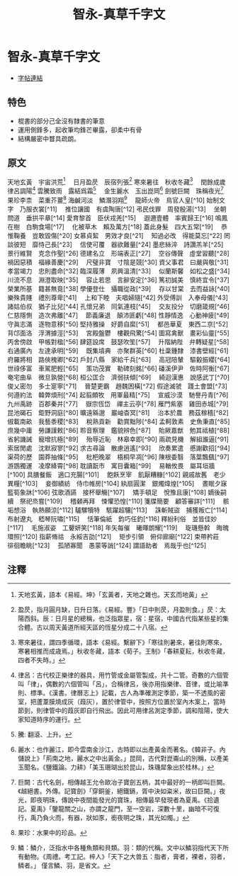 ﻿---
title: '智永-真草千字文'
tags: ['智永', '墨跡', '楷書', '草書']
order: 7
---
# 智永-真草千字文
* [字帖連結](https://digitalarchive.npm.gov.tw/Painting/Content?pid=1932&Dept=P)

## 特色
* 棍書的部分己全沒有隸書的筆意
* 運用側鋒多，起收筆均鋒芒畢露，卻柔中有骨
* 結構嚴密中瞀具疏朗。

## 原文
天地玄黃　宇宙洪荒[^1]　
日月盈昃　辰宿列張[^2]
寒來暑往　秋收冬藏[^3]　
閏餘成歲　律呂調陽[^4]
雲騰致雨　露結爲霜[^5]　
金生麗水　玉出崑岡[^6]
劍號巨闕　珠稱夜光[^7]　
果珍李柰　菜重芥薑[^8]
海鹹河淡　鱗潛羽翔[^9]　
龍師火帝　鳥官人皇[^10]
始制文字　乃服衣裳[^11]　
推位讓國　有虞陶唐[^12]
弔民伐罪　周發殷湯[^13]　
坐朝問道　垂拱平章[^14]
愛育黎首　臣伏戎羌[^15]　
遐邇壹體　率賓歸王[^16]
鳴鳳在樹　白駒食場[^17]　
化被草木　賴及萬方[^18]
蓋此身髮　四大五常[^19]　
恭惟鞠養　豈敢毀傷[^20]
女慕貞絜　男效才良[^21]　
知過必改　得能莫忘[^22]
罔談彼短　靡恃己長[^23]　
信使可覆　器欲難量[^24]
墨悲絲淬　詩讚羔羊[^25]　
景行維賢　克念作聖[^26]
德建名立　形端表正[^27]　
空谷傳聲　虛堂習聽[^28]
禍因惡積　福緣善慶[^29]　
尺璧非寶　寸陰是競[^30]
資父事君　曰嚴與敬[^31]　
孝當竭力　忠則盡命[^32]
臨深履薄　夙興溫清[^33]　
似蘭斯馨　如松之盛[^34]
川流不息　淵澄取映[^35]　
容止若思　言辭安定[^36]
篤初誠美　慎終宜令[^37]　
榮業所基　籍甚無竟[^38]
學優登仕　攝職從政[^39]　
存以甘棠　去而益詠[^40]
樂殊貴賤　禮別尊卑[^41]　
上和下睦　夫唱婦隨[^42]
外受傅訓　入奉母儀[^43]　
諸姑伯叔　猶子比兒[^44]
孔懷兄弟　同氣連枝[^45]　
交友投分　切磨箴規[^46]
仁慈隱惻　造次弗離[^47]　
節義廉退　顛沛匪虧[^48]
性靜情逸　心動神疲[^49]　
守眞志滿　逐物意移[^50]
堅持雅操　好爵自縻[^51]　
都邑華夏　東西二京[^52]
背邙面洛　浮渭據涇[^53]　
宮殿盤鬱　樓觀飛驚[^54]
圖寫禽獸　畫彩仙靈[^55]　
丙舍傍啟　甲帳對楹[^56]
肆筵設席　鼓瑟吹笙[^57]　
升階納陛　弁轉疑星[^58]
右通廣內　左達承明[^59]　
既集墳典　亦聚群英[^60]
杜稾鍾隸　漆書壁經[^61]　
府羅將相　路俠槐卿[^62]
戶封八縣　家給千兵[^63]　
高冠陪輦　驅轂振纓[^64]
世祿侈富　車駕肥輕[^65]　
策功茂實　勒碑刻銘[^66]
磻溪伊尹　佐時阿衡[^67]　
奄宅曲阜　微旦孰營[^68]
桓公匡合　濟弱扶傾[^69]　
綺迴漢惠　說感武丁[^70]
俊乂密勿　多士寔寧[^71]　
晉楚更霸　趙魏困橫[^72]
假途滅虢　踐土會盟[^73]　
何遵約法　韓弊煩刑[^74]
起翦頗牧　用軍最精[^75]　
宣威沙漠　馳譽丹青[^76]
九州禹跡　百郡秦并[^77]　
嶽宗恆岱　禪主云亭[^78]
雁門紫塞　雞田赤城[^79]　
昆池碣石　鉅野洞庭[^80]
曠遠緜邈　巖岫杳冥[^81]　
治本於農　務茲稼穡[^82]
俶載南畝　我藝黍稷[^83]　
稅熟貢新　勸賞黜陟[^84]
孟軻敦素　史魚秉直[^85]　
庶幾中庸　勞謙謹敕[^86]
聆音察理　鑑貌辨色[^87]　
貽厥嘉猷　勉其祗植[^88]
省躬譏誡　寵增抗極[^89]　
殆辱近恥　林皋幸即[^90]
兩疏見機　解組誰逼[^91]　
索居閒處　沈默寂寥[^92]
求古尋論　散慮逍遙[^93]　
欣奏累遣　慼謝歡招[^94]
渠荷的歷　園莽抽條[^95]　
枇杷晚翠　梧桐早凋[^96]
陳根委翳　落葉飄颻[^97]　
游鵾獨運　凌摩絳霄[^98]
耽讀翫市　寓目囊箱[^99]　
易輶攸畏　屬耳垣牆[^100]
具膳餐飯　適口充腸[^101]　
飽飫烹宰　飢厭糟糠[^102]
親戚故舊　老少異糧[^103]　
妾御績紡　侍巾帷房[^104]
紈扇圓潔　銀燭煒煌[^105]　
晝眠夕寐　籃筍象牀[^106]
弦歌酒讌　接杯舉觴[^107]　
矯手頓足　悅豫且康[^108]
嫡後嗣續　祭祀烝嘗[^109]　
稽顙再拜　悚懼恐惶[^110]
箋牒簡要　顧答審詳[^111]　
骸垢想浴　執熱願涼[^112]
驢騾犢特　駭躍超驤[^113]　
誅斬賊盜　捕獲叛亡[^114]
布射遼丸　嵇琴阮嘯[^115]　
恬筆倫紙　鈞巧任釣[^116]
釋紛利俗　並皆佳妙[^117]　
毛施淑姿　工顰妍笑[^118]
年矢每催　曦暉朗耀[^119]　
琁璣懸斡　晦魄環照[^120]
指薪脩祜　永綏吉劭[^121]　
矩步引領　俯仰廊廟[^122]
束帶矜莊　徘徊瞻眺[^123]　
孤陋寡聞　愚蒙等誚[^124]
謂語助者　焉哉乎也[^125]

## 注釋
[^1]: 天地玄黃，語本《易經。坤》「玄黃者，天地之雜也。天玄而地黃」
[^2]: 盈昃，指月圓月缺，日升日落。《易經。豐》「日中則昃，月盈則食。」昃：太陽西斜。辰：日月星的總稱，也泛指眾星，宿：星宿，中國古代指某些星的集合體。古以周天黃道所經天區的恆星分成二十八宿。
[^3]: 寒來暑往，謂四季循環，語本《易經。繫辭下》「寒往則暑來，暑往則寒來，寒暑相推而成歳焉。」秋收冬藏，語本《荀子。王制》「春耕夏耘，秋收冬藏，四者不失時。」
[^4]: 律呂：古代校正樂律的器具，用竹管或金屬管製成，共十二管。奇數的六個管叫「律」，偶數的六個管叫「呂」，合稱律呂，後亦用指樂律、音律，或比喻準則、標準。《漢書。律曆志上》記載，古人為準確測定季節，築一不透風的密室，把蘆葦膜燒成灰（葭灰），置於律管中，按照方位置於室內木案上，當時節到，則律管中的葭灰即自行飛出。因此可用律呂測定季節，調和陰陽，使大家知道時序的運行。
[^5]: 騰: 翻滾、上升。
[^6]: 麗水：也作麗江，即今雲南金沙江，古時即以出產黃金而著名。《韓非子。內儲說上》「荊南之地，麗水之中出黃金。」昆岡，古代對崑崙山的別稱，以產美玉聞名。《鹽鐵論。力耕》「美玉珊瑚出於昆山，珠璣犀象出於桂林。」
[^7]: 巨闕：古代名劍，相傳越王允令歐冶子寶劍五柄，其中最好的一柄即叫巨闕。《越絕書。外傳。記寶劍》「穿銅釜，絕鐵鎘，胥中決如粢米，故曰巨闕。」夜光，即夜明珠，傳說中夜間能發光的寶珠，相傳最早發現者為夏禹。《拾遺記。夏禹》「鑒龍關之山，亦謂之龍門，至一空岩，深數十里，幽暗不可復行，禹乃負火而，有器，狀如豕，銜夜明之珠，其光如燭。」
[^8]: 果珍：水果中的珍品。
[^9]: 鱗：鱗介，泛指水中各種魚類和貝類。羽：類的代稱。文中以鱗羽指代天下所有動物。《周禮。考工記。梓人》「天下之大兽五：脂者，膏者，裸者，羽者，鳞者。」 僅言鱗、羽，是省文。
